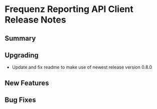 # Frequenz Reporting API Client Release Notes

## Summary

<!-- Here goes a general summary of what this release is about -->

## Upgrading

* Update and fix readme to make use of newest release version 0.8.0

## New Features

<!-- Here goes the main new features and examples or instructions on how to use them -->

## Bug Fixes

<!-- Here goes notable bug fixes that are worth a special mention or explanation -->
